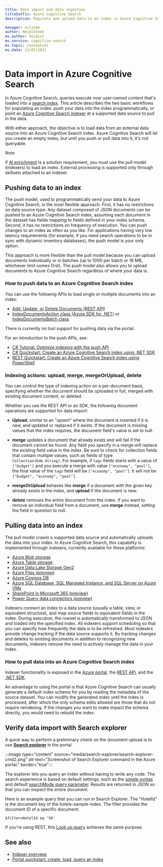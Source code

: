 ```yaml
---
title: Data import and data ingestion
titleSuffix: Azure Cognitive Search
description: Populate and upload data to an index in Azure Cognitive Search from external data sources.

manager: nitinme
author: HeidiSteen
ms.author: heidist
ms.service: cognitive-search
ms.topic: conceptual
ms.date: 12/07/2021
---
```

# Data import in Azure Cognitive Search

In Azure Cognitive Search, queries execute over user-owned content that's loaded into a [search index](search-what-is-an-index.md). This article describes the two basic workflows for populating an index: *push* your data into the index programmatically, or point an [Azure Cognitive Search indexer](search-indexer-overview.md) at a supported data source to *pull* in the data.

With either approach, the objective is to load data from an external data source into an Azure Cognitive Search index. Azure Cognitive Search will let you create an empty index, but until you push or pull data into it, it's not queryable.

> [!NOTE]
> If [AI enrichment](cognitive-search-concept-intro.md) is a solution requirement, you must use the pull model (indexers) to load an index. External processing is supported only through skillsets attached to an indexer.

## Pushing data to an index

The push model, used to programmatically send your data to Azure Cognitive Search, is the most flexible approach. First, it has no restrictions on data source type. Any dataset composed of JSON documents can be pushed to an Azure Cognitive Search index, assuming each document in the dataset has fields mapping to fields defined in your index schema. Second, it has no restrictions on frequency of execution. You can push changes to an index as often as you like. For applications having very low latency requirements (for example, if you need search operations to be in sync with dynamic inventory databases), the push model is your only option.

This approach is more flexible than the pull model because you can upload documents individually or in batches (up to 1000 per batch or 16 MB, whichever limit comes first). The push model also allows you to upload documents to Azure Cognitive Search regardless of where your data is.

### How to push data to an Azure Cognitive Search index

You can use the following APIs to load single or multiple documents into an index:

+ [Add, Update, or Delete Documents (REST API)](/rest/api/searchservice/AddUpdate-or-Delete-Documents)
+ [IndexDocumentsAction class (Azure SDK for .NET)](/dotnet/api/azure.search.documents.models.indexdocumentsaction) or [IndexDocumentsBatch class](/dotnet/api/azure.search.documents.models.indexdocumentsbatch) 

There is currently no tool support for pushing data via the portal.

For an introduction to the push APIs, see:

+ [C# Tutorial: Optimize indexing with the push API](tutorial-optimize-indexing-push-api.md)
+ [C# Quickstart: Create an Azure Cognitive Search index using .NET SDK](search-get-started-dotnet.md)
+ [REST Quickstart: Create an Azure Cognitive Search index using PowerShell](./search-get-started-powershell.md)

<a name="indexing-actions"></a>

### Indexing actions: upload, merge, mergeOrUpload, delete

You can control the type of indexing action on a per-document basis, specifying whether the document should be uploaded in full, merged with existing document content, or deleted.

Whether you use the REST API or an SDK, the following document operations are supported for data import:

+ **Upload**, similar to an "upsert" where the document is inserted if it is new, and updated or replaced if it exists. If the document is missing values that the index requires, the document field's value is set to null.

+ **merge** updates a document that already exists and will fail if the document cannot be found. Any field you specify in a merge will replace the existing field value in the index. Be sure to check for collection fields that contain multiple values, such as fields of type `Collection(Edm.String)`. For example, if `tags` fields starts with a value of `["budget"]` and you execute a merge with value `["economy", "pool"]`, the final value of the `tags` field will be `["economy", "pool"]`. It will not be `["budget", "economy", "pool"]`.

+ **mergeOrUpload** behaves like **merge** if a document with the given key already exists in the index, and **upload** if the document is new.

+ **delete** removes the entire document from the index. If you want to remove an individual field from a document, use **merge** instead, setting the field in question to null.

## Pulling data into an index

The pull model crawls a supported data source and automatically uploads the data into your index. In Azure Cognitive Search, this capability is implemented through *indexers*, currently available for these platforms:

+ [Azure Blob storage](search-howto-indexing-azure-blob-storage.md)
+ [Azure Table storage](search-howto-indexing-azure-tables.md)
+ [Azure Data Lake Storage Gen2](search-howto-index-azure-data-lake-storage.md)
+ [Azure Files (preview)](search-file-storage-integration.md)
+ [Azure Cosmos DB](search-howto-index-cosmosdb.md)
+ [Azure SQL Database, SQL Managed Instance, and SQL Server on Azure VMs](search-howto-connecting-azure-sql-database-to-azure-search-using-indexers.md)
+ [SharePoint in Microsoft 365 (preview)](search-howto-index-sharepoint-online.md)
+ [Power Query data connectors (preview)](search-how-to-index-power-query-data-sources.md)

Indexers connect an index to a data source (usually a table, view, or equivalent structure), and map source fields to equivalent fields in the index. During execution, the rowset is automatically transformed to JSON and loaded into the specified index. All indexers support scheduling so that you can specify how frequently the data is to be refreshed. Most indexers provide change tracking if the data source supports it. By tracking changes and deletes to existing documents in addition to recognizing new documents, indexers remove the need to actively manage the data in your index.

### How to pull data into an Azure Cognitive Search index

Indexer functionality is exposed in the [Azure portal](search-import-data-portal.md), the [REST API](/rest/api/searchservice/Indexer-operations), and the [.NET SDK](/dotnet/api/azure.search.documents.indexes.searchindexerclient).

An advantage to using the portal is that Azure Cognitive Search can usually generate a default index schema for you by reading the metadata of the source dataset. You can modify the generated index until the index is processed, after which the only schema edits allowed are those that do not require reindexing. If the changes you want to make impact the schema directly, you would need to rebuild the index. 

## Verify data import with Search explorer

A quick way to perform a preliminary check on the document upload is to use [**Search explorer**](search-explorer.md) in the portal.

:::image type="content" source="media/search-explorer/search-explorer-cmd2.png" alt-text="Screenshot of Search Explorer command in the Azure portal." border="true":::

The explorer lets you query an index without having to write any code. The search experience is based on default settings, such as the [simple syntax](/rest/api/searchservice/simple-query-syntax-in-azure-search) and default [searchMode query parameter](/rest/api/searchservice/search-documents). Results are returned in JSON so that you can inspect the entire document.

Here is an example query that you can run in Search Explorer. The "HotelId" is the document key of the hotels-sample-index. The filter provides the document ID of a specific document:

```http
$filter=HotelId eq '50'
```

If you're using REST, this [Look up query](search-query-simple-examples.md#example-2-look-up-by-id) achieves the same purpose.

## See also

+ [Indexer overview](search-indexer-overview.md)
+ [Portal quickstart: create, load, query an index](search-get-started-portal.md)
